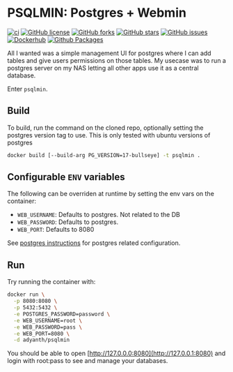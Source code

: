 # PSQLMIN: Postgres + Webmin

[![ci](https://github.com/adyanth/psqlmin/actions/workflows/docker.yaml/badge.svg)](https://github.com/adyanth/psqlmin/actions/workflows/docker.yaml)
[![GitHub license](https://img.shields.io/github/license/adyanth/psqlmin?color=brightgreen)](https://github.com/adyanth/psqlmin/blob/main/LICENSE)
[![GitHub forks](https://img.shields.io/github/forks/adyanth/psqlmin)](https://github.com/adyanth/cloudflare-operator/network)
[![GitHub stars](https://img.shields.io/github/stars/adyanth/psqlmin)](https://github.com/adyanth/cloudflare-operator/stargazers)
[![GitHub issues](https://img.shields.io/github/issues/adyanth/psqlmin)](https://github.com/adyanth/psqlmin/issues)
[![Dockerhub](https://img.shields.io/badge/package-darkblue?style=flat&logo=docker&link=https%3A%2F%2Fhub.docker.com%2Fr%2Fadyanth%2Fpsqlmin)](https://hub.docker.com/r/adyanth/psqlmin)
[![Github Packages](https://img.shields.io/badge/package-gray?style=flat&logo=github)
](https://github.com/adyanth/psqlmin/pkgs/container/psqlmin)

All I wanted was a simple management UI for postgres where I can add tables and give users permissions on those tables.
My usecase was to run a postgres server on my NAS letting all other apps use it as a central database.

Enter `psqlmin`.

## Build

To build, run the command on the cloned repo, optionally setting the postgres version tag to use. This is only tested with ubuntu versions of postgres

```bash
docker build [--build-arg PG_VERSION=17-bullseye] -t psqlmin .
```

## Configurable `ENV` variables

The following can be overriden at runtime by setting the env vars on the container:

* `WEB_USERNAME`: Defaults to postgres. Not related to the DB
* `WEB_PASSWORD`: Defaults to postgres.
* `WEB_PORT`: Defaults to 8080

See [postgres instructions](https://hub.docker.com/_/postgres) for postgres related configuration.

## Run

Try running the container with:

```bash
docker run \
  -p 8080:8080 \
  -p 5432:5432 \
  -e POSTGRES_PASSWORD=password \
  -e WEB_USERNAME=root \
  -e WEB_PASSWORD=pass \
  -e WEB_PORT=8080 \
  -d adyanth/psqlmin
```

You should be able to open [http://127.0.0.0:8080](http://127.0.0.1:8080) and login with root:pass to see and manage your databases.

